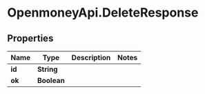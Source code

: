 # OpenmoneyApi.DeleteResponse

## Properties
Name | Type | Description | Notes
------------ | ------------- | ------------- | -------------
**id** | **String** |  | 
**ok** | **Boolean** |  | 


